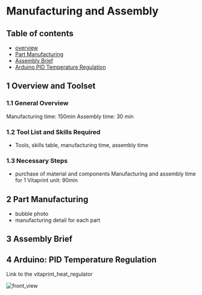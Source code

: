 # Manufacturing and Assembly

## Table of contents
 - [overview](#OVER)
 - [Part Manufacturing](#MANUFACTURING)
 - [Assembly Brief](#ASSEMBLY)
 - [Arduino PID Temperature Regulation](#CODE)
 

## 1 Overview and Toolset <a id="OVER"></a>

### 1.1 General Overview
Manufacturing time: 150min
Assembly time: 30 min

### 1.2 Tool List and Skills Required
 - Tools, skills table, manufacturing time, assembly time
 
### 1.3 Necessary Steps
 - purchase of material and components
 Manufacturing and assembly time for 1 Vitaprint unit: 90min
 

## 2 Part Manufacturing <a id="MANUFACTURING"></a>
 - bubble photo
 - manufacturing detail for each part
## 3 Assembly Brief <a id="ASSEMBLY"></a>

## 4 Arduino: PID Temperature Regulation <a id="CODE"></a>
Link to the vitaprint_heat_regulator

![front_view](https://cloud.githubusercontent.com/assets/14543226/24994319/996bb436-202a-11e7-9d85-43ab48c9d2eb.JPG)
